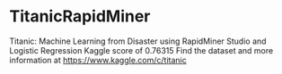 # TitanicRapidMiner
Titanic: Machine Learning from Disaster using RapidMiner Studio and Logistic Regression
Kaggle score of 0.76315
Find the dataset and more information at https://www.kaggle.com/c/titanic
